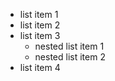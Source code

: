 - list item 1
- list item 2
- list item 3
  - nested list item 1
  - nested list item 2
- list item 4  

